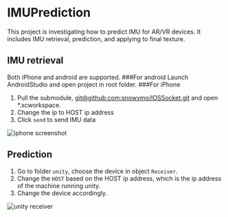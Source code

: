 # IMUPrediction

This project is investigating how to predict IMU for AR/VR devices. It includes IMU retrieval, prediction, and applying to final texture.

## IMU retrieval
Both iPhone and android are supported. 
###For android
Launch AndroidStudio and open project in root folder. 
###For iPhone
1. Pull the submodule, 
[git@github.com:snowymo/IOSSocket.git](https://github.com/snowymo/IOSSocket) and open *.xcworkspace.
2. Change the ip to HOST ip address
3. Click `send` to send IMU data

![iphone screenshot](https://github.com/snowymo/IMUPrediction/blob/master/images/iPhoneIMU.png "iphone screenshot")


## Prediction
1. Go to folder `unity`, choose the device in object `Receiver`.
2. Change the `HOST` based on the HOST ip address, which is the ip address of the machine running unity.
3. Change the device accordingly.

![unity receiver](https://github.com/snowymo/IMUPrediction/blob/master/images/unity-receiver.PNG "unity receiver")
